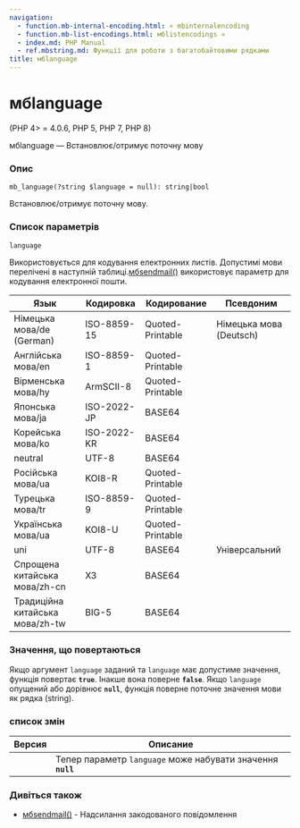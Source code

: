 ```yaml
---
navigation:
  - function.mb-internal-encoding.html: « mbinternalencoding
  - function.mb-list-encodings.html: мбlistencodings »
  - index.md: PHP Manual
  - ref.mbstring.md: Функції для роботи з багатобайтовими рядками
title: мбlanguage
---
```

# мбlanguage

(PHP 4> = 4.0.6, PHP 5, PHP 7, PHP 8)

мбlanguage — Встановлює/отримує поточну мову

### Опис

```methodsynopsis
mb_language(?string $language = null): string|bool
```

Встановлює/отримує поточну мову.

### Список параметрів

`language`

Використовується для кодування електронних листів. Допустимі мови перелічені в наступній таблиці.[мбsendmail()](function.mb-send-mail.md) використовує параметр для кодування електронної пошти.

| Язык | Кодировка | Кодирование | Псевдоним |
| --- | --- | --- | --- |
| Німецька мова/de (German) | ISO-8859-15 | Quoted-Printable | Німецька мова (Deutsch) |
| Англійська мова/en | ISO-8859-1 | Quoted-Printable |  |
| Вірменська мова/hy | ArmSCII-8 | Quoted-Printable |  |
| Японська мова/ja | ISO-2022-JP | BASE64 |  |
| Корейська мова/ko | ISO-2022-KR | BASE64 |  |
| neutral | UTF-8 | BASE64 |  |
| Російська мова/ua | KOI8-R | Quoted-Printable |  |
| Турецька мова/tr | ISO-8859-9 | Quoted-Printable |  |
| Українська мова/ua | KOI8-U | Quoted-Printable |  |
| uni | UTF-8 | BASE64 | Універсальний |
| Спрощена китайська мова/zh-cn | ХЗ | BASE64 |  |
| Традиційна китайська мова/zh-tw | BIG-5 | BASE64 |  |

### Значення, що повертаються

Якщо аргумент `language` заданий та `language` має допустиме значення, функція повертає **`true`**. Інакше вона поверне **`false`**. Якщо `language` опущений або дорівнює **`null`**, функція поверне поточне значення мови як рядка (string).

### список змін

| Версия | Описание |
| --- | --- |
|  | Тепер параметр `language` може набувати значення **`null`** |

### Дивіться також

-   [мбsendmail()](function.mb-send-mail.md) - Надсилання закодованого повідомлення
